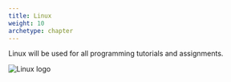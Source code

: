 ```yaml
---
title: Linux
weight: 10
archetype: chapter
---
```


Linux will be used for all programming tutorials and assignments.

![Linux logo](/v1/images/module-0/linux/tux-console-gears.jpg)

